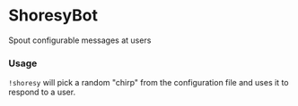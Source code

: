 ShoresyBot
===========

Spout configurable messages at users

### Usage

`!shoresy` will pick a random "chirp" from the configuration file and uses it to respond to a user.
